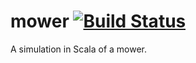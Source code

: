 # mower [![Build Status](https://travis-ci.org/Blackrush/mower.svg?branch=master)](https://travis-ci.org/Blackrush/mower)

A simulation in Scala of a mower.
